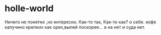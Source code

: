 # holle-world
Ничего не понятно ,но интересно. Как-то так, Как-то как?
о себе.
кофе капучино  крепких как орех,выпей поскорее... 
а на нет и суда нет.
